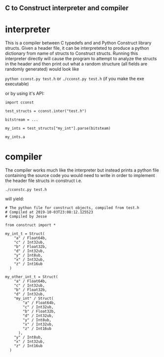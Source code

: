 ## C to Construct interpreter and compiler

# interpreter

This is a compiler between C typedefs and and Python Construct library structs.  Given a header file, it can be interpreteted to produce a python dictionary from name of structs to Construct structs.  Running this interpreter directly will cause the program to attempt to analyze the structs in the header and then print out what a random structure (all fields are randomly generated) would look like
  
`python cconst.py test.h`  or `./cconst.py test.h` (if you make the exe executable)  
  
or by using it's API:  
  
```
import cconst
  
test_structs = cconst.inter("test.h")

bitstream = ...

my_ints = test_structs["my_int"].parse(bitsteam)

my_ints.a
```

# compiler

The compiler works much like the interpreter but instead prints a python file containing the source code you would need to write in order to implement the header file structs in construct i.e.  
  
```
./cconstc.py test.h
```
  
will yield:  
  
```
# The python file for construct objects, compiled from test.h
# Compiled at 2019-10-03T23:08:12.125523
# Compiled by Jesse

from construct import *

my_int_t = Struct(
    "a" / Float64b,
    "c" / Int32ub,
    "b" / Float32b,
    "d" / Int32ub,
    "y" / Int8ub,
    "x" / Int32ub,
    "z" / Int16ub
  )

my_other_int_t = Struct(
    "a" / Float64b,
    "c" / Int32ub,
    "b" / Float32b,
    "d" / Int32ub,
    "my_int" / Struct(
        "a" / Float64b,
        "c" / Int32ub,
        "b" / Float32b,
        "d" / Int32ub,
        "y" / Int8ub,
        "x" / Int32ub,
        "z" / Int16ub
      ),
    "y" / Int8ub,
    "x" / Int32ub,
    "z" / Int16ub
  )
```